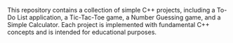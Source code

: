 This repository contains a collection of simple C++ projects, including a To-Do List application, a Tic-Tac-Toe game, a Number Guessing game, and a Simple Calculator. Each project is implemented with fundamental C++ concepts and is intended for educational purposes.
